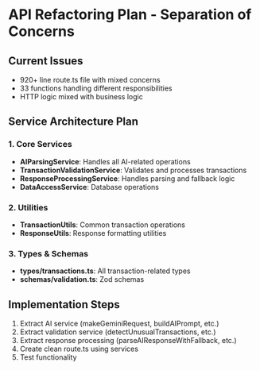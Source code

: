 # API Refactoring Plan - Separation of Concerns

## Current Issues
- 920+ line route.ts file with mixed concerns
- 33 functions handling different responsibilities
- HTTP logic mixed with business logic

## Service Architecture Plan

### 1. Core Services
- **AIParsingService**: Handles all AI-related operations
- **TransactionValidationService**: Validates and processes transactions  
- **ResponseProcessingService**: Handles parsing and fallback logic
- **DataAccessService**: Database operations

### 2. Utilities
- **TransactionUtils**: Common transaction operations
- **ResponseUtils**: Response formatting utilities

### 3. Types & Schemas
- **types/transactions.ts**: All transaction-related types
- **schemas/validation.ts**: Zod schemas

## Implementation Steps
1. Extract AI service (makeGeminiRequest, buildAIPrompt, etc.)
2. Extract validation service (detectUnusualTransactions, etc.)
3. Extract response processing (parseAIResponseWithFallback, etc.)
4. Create clean route.ts using services
5. Test functionality